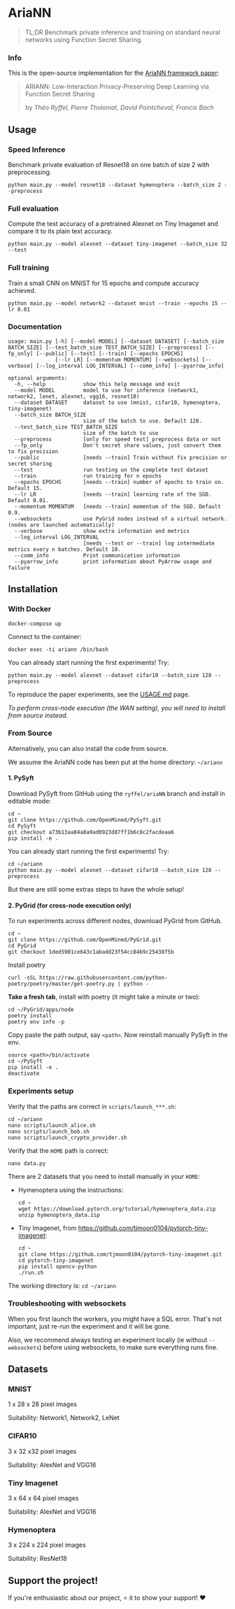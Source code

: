 # AriaNN

> TL;DR Benchmark private inference and training on standard neural networks using Function Secret Sharing.

### Info

This is the open-source implementation for the [AriaNN framework paper](https://arxiv.org/abs/2006.04593):

> ARIANN: Low-Interaction Privacy-Preserving Deep Learning via Function Secret Sharing
>
> by _Théo Ryffel, Pierre Tholoniat, David Pointcheval, Francis Bach_

## Usage

### Speed Inference

Benchmark private evaluation of Resnet18 on one batch of size 2 with preprocessing.

```
python main.py --model resnet18 --dataset hymenoptera --batch_size 2 --preprocess
```

### Full evaluation

Compute the test accuracy of a pretrained Alexnet on Tiny Imagenet and compare it to its plain text accuracy.

```
python main.py --model alexnet --dataset tiny-imagenet --batch_size 32 --test
```

### Full training

Train a small CNN on MNIST for 15 epochs and compute accuracy achieved.

```
python main.py --model network2 --dataset mnist --train --epochs 15 --lr 0.01
```

### Documentation

```
usage: main.py [-h] [--model MODEL] [--dataset DATASET] [--batch_size BATCH_SIZE] [--test_batch_size TEST_BATCH_SIZE] [--preprocess] [--fp_only] [--public] [--test] [--train] [--epochs EPOCHS]
               [--lr LR] [--momentum MOMENTUM] [--websockets] [--verbose] [--log_interval LOG_INTERVAL] [--comm_info] [--pyarrow_info]

optional arguments:
  -h, --help            show this help message and exit
  --model MODEL         model to use for inference (network1, network2, lenet, alexnet, vgg16, resnet18)
  --dataset DATASET     dataset to use (mnist, cifar10, hymenoptera, tiny-imagenet)
  --batch_size BATCH_SIZE
                        size of the batch to use. Default 128.
  --test_batch_size TEST_BATCH_SIZE
                        size of the batch to use
  --preprocess          [only for speed test] preprocess data or not
  --fp_only             Don't secret share values, just convert them to fix precision
  --public              [needs --train] Train without fix precision or secret sharing
  --test                run testing on the complete test dataset
  --train               run training for n epochs
  --epochs EPOCHS       [needs --train] number of epochs to train on. Default 15.
  --lr LR               [needs --train] learning rate of the SGD. Default 0.01.
  --momentum MOMENTUM   [needs --train] momentum of the SGD. Default 0.9.
  --websockets          use PyGrid nodes instead of a virtual network. (nodes are launched automatically)
  --verbose             show extra information and metrics
  --log_interval LOG_INTERVAL
                        [needs --test or --train] log intermediate metrics every n batches. Default 10.
  --comm_info           Print communication information
  --pyarrow_info        print information about PyArrow usage and failure
```

## Installation

### With Docker

```
docker-compose up
```

Connect to the container:
```
docker exec -ti ariann /bin/bash 
```

You can already start running the first experiments! Try:
``` 
python main.py --model alexnet --dataset cifar10 --batch_size 128 --preprocess
```

To reproduce the paper experiments, see the [USAGE.md](./USAGE.md) page.

_To perform cross-node execution (the WAN setting), you will need to install from source instead._

### From Source

Alternatively, you can also install the code from source.

We assume the AriaNN code has been put at the home directory: `~/ariann`


#### 1. PySyft

Download PySyft from GitHub using the `ryffel/ariaNN` branch and install in editable mode:
```
cd ~
git clone https://github.com/OpenMined/PySyft.git
cd PySyft
git checkout a73b13aa84a8a9ad0923d87ff1b6c8c2facdeaa6
pip install -e .
```
You can already start running the first experiments! Try:
``` 
cd ~/ariann
python main.py --model alexnet --dataset cifar10 --batch_size 128 --preprocess
```
But there are still some extras steps to have the whole setup!

#### 2. PyGrid (for cross-node execution only)
To run experiments across  different nodes, download PyGrid from GitHub.

```
cd ~
git clone https://github.com/OpenMined/PyGrid.git
cd PyGrid
git checkout 1ded5901ce643c1abadd23f54cc84b9c25438f5b
```
Install poetry 
``` 
curl -sSL https://raw.githubusercontent.com/python-poetry/poetry/master/get-poetry.py | python -
```
**Take a fresh tab**, install with poetry (it might take a minute or two):
``` 
cd ~/PyGrid/apps/node
poetry install
poetry env info -p
```
Copy paste the path output, say `<path>`. Now reinstall manually PySyft in the env.
```
source <path>/bin/activate
cd ~/PySyft
pip install -e .
deactivate
```

### Experiments setup

Verify that the paths are correct in ``scripts/launch_***.sh``:
```
cd ~/ariann
nano scripts/launch_alice.sh
nano scripts/launch_bob.sh
nano scripts/launch_crypto_provider.sh
```
Verify that the `HOME` path is correct:
``` 
nano data.py
```

There are 2 datasets that you need to install manually in your `HOME`:
- Hymenoptera using the instructions:
    ```
    cd ~
    wget https://download.pytorch.org/tutorial/hymenoptera_data.zip
    unzip hymenoptera_data.zip
    ```
- Tiny Imagenet, from https://github.com/tjmoon0104/pytorch-tiny-imagenet:
    ```
    cd ~
    git clone https://github.com/tjmoon0104/pytorch-tiny-imagenet.git
    cd pytorch-tiny-imagenet
    pip install opencv-python
    ./run.sh
    ```


    
The working directory is: `cd ~/ariann`
    
    
### Troubleshooting with websockets



When you first launch the workers, you might have a SQL error. That's not important, just re-run the experiment and it will be gone.

Also, we recommend always testing an experiment locally (ie without `--websockets`) before using websockets, to make sure everything runs fine.

## Datasets

### MNIST

1 x 28 x 28 pixel images

Suitability: Network1, Network2, LeNet

### CIFAR10

3 x 32 x32 pixel images

Suitability: AlexNet and VGG16

### Tiny Imagenet

3 x 64 x 64 pixel images

Suitability: AlexNet and VGG16

### Hymenoptera

3 x 224 x 224 pixel images

Suitability: ResNet18

## Support the project!

If you're enthusiastic about our project, ⭐️ it to show your support! :heart: